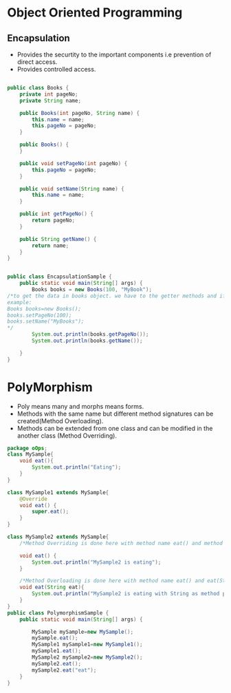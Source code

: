 # Object Oriented Programming

## Encapsulation
* Provides the securtity to the important components i.e prevention of direct access. 
* Provides controlled access.
```java

public class Books {
    private int pageNo;
    private String name;

    public Books(int pageNo, String name) {
        this.name = name;
        this.pageNo = pageNo;
    }

    public Books() {
    }

    public void setPageNo(int pageNo) {
        this.pageNo = pageNo;
    }

    public void setName(String name) {
        this.name = name;
    }

    public int getPageNo() {
        return pageNo;
    }

    public String getName() {
        return name;
    }
}


public class EncapsulationSample {
    public static void main(String[] args) {
        Books books = new Books(100, "MyBook");
/*to get the data in books object. we have to the getter methods and if not given any values in object creation using the parameterized constructor, Then the values should be set using the setter. 
example:
Books books=new Books();
books.setPageNo(100);
books.setName("MyBooks");
*/
        System.out.println(books.getPageNo());
        System.out.println(books.getName());

    }
}
```


# PolyMorphism
* Poly means many and morphs means forms. 
* Methods with the same name but different method signatures can be created(Method Overloading).
* Methods can be extended from one class and can be modified in the another class (Method Overriding).

```java
package oOps;
class MySample{
    void eat(){
        System.out.println("Eating");
    }
}

class MySample1 extends MySample{
    @Override
    void eat() {
        super.eat();
    }
}

class MySample2 extends MySample{
    /*Method Overriding is done here with method name eat() and method body changed to MySample2 requirement*/

    void eat() {
        System.out.println("MySample2 is eating");
    }

    /*Method Overloading is done here with method name eat() and eat(String eat)*/
    void eat(String eat){
        System.out.println("MySample2 is eating with String as method parameter");
    }
}
public class PolymorphismSample {
    public static void main(String[] args) {

        MySample mySample=new MySample();
        mySample.eat();
        MySample1 mySample1=new MySample1();
        mySample1.eat();
        MySample2 mySample2=new MySample2();
        mySample2.eat();
        mySample2.eat("eat");
    }
}


```
